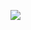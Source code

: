 [![]( https://github.com/Taromati2/Taromati2/blob/master/.github/repository-open-graph.png )]( https://github.com/Taromati2/Taromati2 )  

